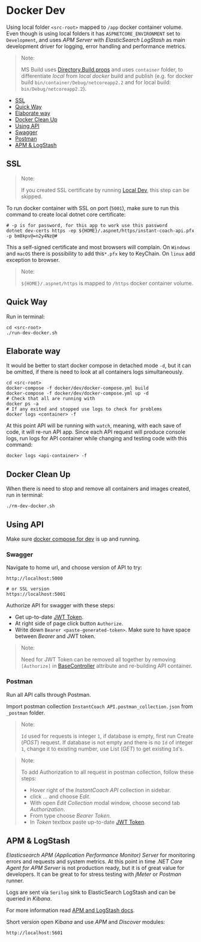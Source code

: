 # Docker Dev

Using local folder `<src-root>` mapped to `/app` docker container volume. Even though is using local folders it has `ASPNETCORE_ENVIRONMENT` set to `Development`, and uses _APM Server_ with _ElasticSearch LogStash_ as main development driver for logging, error handling and performance metrics.

> Note:
>
> MS Build uses [Directory.Build.props](../Directory.Build.props) and uses `container` folder, to differentiate _local_ from _local docker_ build and publish (e.g. for docker build `bin/container/Debug/netcoreapp2.2` and for local build: `bin/Debug/netcoreapp2.2`).

*   [SSL](#ssl)
*   [Quick Way](#quick-way)
*   [Elaborate way](#elaborate-way)
*   [Docker Clean Up](#docker-clean-up)
*   [Using API](#using-api)
  *   [Swagger](#swagger)
  *   [Postman](#postman)
*   [APM & LogStash](#apm--logstash)

## SSL

> Note:
>
> If you created SSL certificate by running [Local Dev](local-dev-env.md), this step can be skipped.

To run docker container with SSL on port (`5001`), make sure to run this command to create local dotnet core certificate:

```shell
# -p is for password, for this app to work use this password
dotnet dev-certs https -ep ${HOME}/.aspnet/https/instant-coach-api.pfx -p bm8kpv@=n2y4Nz@#
```

This a self-signed certificate and most browsers will complain. On `Windows` and `macOS` there is possibility to add this`*.pfx` key to KeyChain. On `linux` add exception to browser.

> Note:
>
> `${HOME}/.aspnet/https` is mapped to `/https` docker container volume.

## Quick Way

Run in terminal:

```shell
cd <src-root>
./run-dev-docker.sh
```

## Elaborate way

It would be better to start docker compose in detached mode `-d`, but it can be omitted, if there is need to look at all containers logs simultaneously.

```shell
cd <src-root>
docker-compose -f docker/dev/docker-compose.yml build
docker-compose -f docker/dev/docker-compose.yml up -d
# Check that all are running with
docker ps -a
# If any exited and stopped use logs to check for problems
docker logs <container> -f
```

At this point API will be running with `watch`, meaning, with each save of code, it will re-run API app. Since each API request will produce console logs, run logs for API container while changing and testing code with this command:

```shell
docker logs <api-container> -f
```

## Docker Clean Up

When there is need to stop and remove all containers and images created, run in terminal:

```shell
./rm-dev-docker.sh
```

## Using API

Make sure [docker compose for dev](../docker/docker-compose-dev.yml) is up and running.

### Swagger

Navigate to home url, and choose version of API to try:

```text
http://localhost:5000

# or SSL version
https://localhost:5001
```

Authorize API for swagger with these steps:

* Get up-to-date [JWT Token](jwt-token.md).
* At right side of page click button `Authorize`.
* Write down `Bearer <paste-generated-token>`. Make sure to have space between _Bearer_ and JWT token.

> Note:
>
> Need for JWT Token can be removed all together by removing `[Authorize]` in [BaseController](../src/api/BaseController.cs) attribute and re-building API container.

### Postman

Run all API calls through Postman.

Import postman collection `InstantCoach API.postman_collection.json` from `_postman` folder.

> Note:
>
> `Id` used for requests is integer `1`, if database is empty, first run Create (_POST_) request. If database is not empty and there is no `Id` of integer `1`, change it to existing number, use List (_GET_) to get existing `Id`'s.

> Note:
>
> To add Authorization to all request in postman collection, follow these steps:
> *  Hover right of the _InstantCoach API_ collection in sidebar.
> *  click _..._ and choose _Edit_.
> *  With open _Edit Collection_ modal window, choose second tab _Authorization_.
> *  From type choose _Bearer Token_.
> *  In _Token_ textbox paste up-to-date [JWT Token](jwt-token.md).

## APM & LogStash

_Elasticsearch APM (Application Performance Monitor) Server_ for monitoring errors and requests and system metrics. At this point in time _.NET Core Agent for APM Server_ is not production ready, but it is of great value for developers. It can be great to for stress testing with _jMeter_ or _Postman_ runner.

Logs are sent via `Serilog` sink to ElasticSearch LogStash and can be queried in _Kibana_.

For more information read [APM and LogStash docs](apm-logstash.md).

Short version open _Kibana_ and use _APM_ and _Discover_ modules:

```text
http://localhost:5601
```